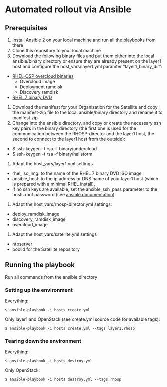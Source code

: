 # Automated rollout via Ansible
## Prerequisites
1. Install Ansible 2 on your local machine and run all the playbooks from there
1. Clone this repository to your local machine
1. Download the following binary files and put them either into the local ansible/binary directory or ensure they are already present on the layer1 host and configure the host_vars/layer1.yml paramter "layer1_binary_dir":
  - <a href="https://access.redhat.com/downloads/content/191/ver=7/rhel---7/7/x86_64/product-software" target="_blank">RHEL-OSP overcloud binaries</a>
    - Overcloud image
    - Deployment ramdisk
    - Discovery ramdisk
  - <a href="https://access.redhat.com/downloads/content/69/ver=/rhel---7/7.2/x86_64/product-software">RHEL 7 binary DVD</a>
1. Download the manifest for your Organization for the Satellite and copy the manifest-zip file to the local ansible/binary directory and rename it to manifest.zip
1. Change into the ansible directory, and copy or create the necessary ssh key pairs in the binary directory (the first one is used for the communication between the RHOSP-director and the layer1 host, the second to connect to the layer1 host from the outside):
  - $ ssh-keygen -t rsa -f binary/undercloud
  - $ ssh-keygen -t rsa -f binary/hailstorm
1. Adapt the host_vars/layer1.yml settings
  - rhel_iso_img: to the name of the RHEL 7 binary DVD ISO image
  - ansible_host: to the ip address or DNS name of your layer1 host (which is prepared with a minimal RHEL install).  
  - If no ssh keys are available, set the ansible_ssh_pass parameter to the hosts root password (see [ansible documentation](http://docs.ansible.com/ansible/intro_inventory.html))
1. Adapt the host_vars/rhosp-director.yml settings:
  - deploy_ramdisk_image
  - discovery_ramdisk_image
  - overcloud_image
1. Adapt the host_vars/satellite.yml settings
  - ntpserver
  - poolid for the Satellite repository

## Running the playbook
Run all commands from the ansible directory

### Setting up the environment
Everything:
```
$ ansible-playbook -i hosts create.yml
```
Only layer1 and OpenStack (see create.yml source code for available tags):
```
$ ansible-playbook -i hosts create.yml --tags layer1,rhosp
```
### Tearing down the environment
Everything:
```
$ ansible-playbook -i hosts destroy.yml
```
Only OpenStack:
```
$ ansible-playbook -i hosts destroy.yml --tags rhosp
```
